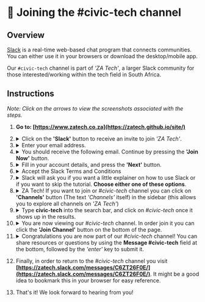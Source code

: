 # 💬 Joining the #civic-tech channel

## Overview

[Slack](https://slack.com/) is a real-time web-based chat program that connects communities. You can either use it in your browsers or download the desktop/mobile app.

Our `#civic-tech` channel is part of _'ZA Tech'_, a larger Slack community for those interested/working within the tech field in South Africa. 

## Instructions

_Note: Click on the arrows to view the screenshots associated with the steps._

1. <strong>Go to: [https://www.zatech.co.za](https://zatech.github.io/site/)</strong>

2. <details><summary>Click on the <strong>'Slack'</strong> button to receive an invite to join <em>'ZA Tech'</em>.</summary><img src="./../assets/images/za-tech-invite.PNG"></details>

3. <details><summary>Enter your email address.</summary><img src="./../assets/images/za-tech-invite-email.PNG"></details>

4. <details><summary>You should receive the following email. Continue by pressing the <strong>'Join Now'</strong> button.</summary><img src="./../assets/images/za-tech-invite-button.PNG"></details>

5. <details><summary>Fill in your account details, and press the <strong>'Next'</strong> button.</summary><img src="./../assets/images/za-tech-invite-info.PNG"></details>

5. <details><summary>Accept the Slack Terms and Conditions</summary><img src="./../assets/images/za-tech-invite-tc.PNG"></details>

6. <details><summary>Slack will ask you if you want a little explainer on how to use Slack or if you want to skip the tutorial. <strong>Choose either one of these options</strong>.</summary><img src="./../assets/images/za-tech-tutorial.PNG"></details>

7. <details><summary><You have now successfully joined <em>ZA Tech!</strong> If you want to join or <em>#civic-tech</em> channel you can click on <strong>'Channels'</strong> button (The text <em>'Channels'</em> itself) in the sidebar (this allows you to explore all channels on <em>'ZA Tech'</em>)</summary><img src="./../assets/images/za-tech-channels.PNG"></details>

9. <details><summary>Type <strong>civic-tech</strong> into the search bar, and click on <em>#civic-tech</em> once it shows up in the results.</summary><img src="./../assets/images/za-tech-search.PNG"></details>

10. <details><summary>You are now viewing our <em>#civic-tech</em> channel. In order join it you can click the <strong>'Join Channel'</strong> button on the bottom of the page.</summary><img src="./../assets/images/za-tech-join.PNG"></details>

11. <details><summary>Congratulations you are now part of our <em>#civic-tech</em> channel! You can share resources or questions by using the <strong>Message #civic-tech</strong> field at the bottom, followed by the <em>'enter'</em> key to submit it.</summary><img src="./../assets/images/za-tech-conversation.PNG"></details>

12. Finally, in order to return to the <em>#civic-tech</em> channel you visit <strong>[https://zatech.slack.com/messages/C6ZT26F0E/](https://zatech.slack.com/messages/C6ZT26F0E/)</strong>. It might be a good idea to bookmark this in your browser for easy reference.

13. That's it! We look forward to hearing from you!